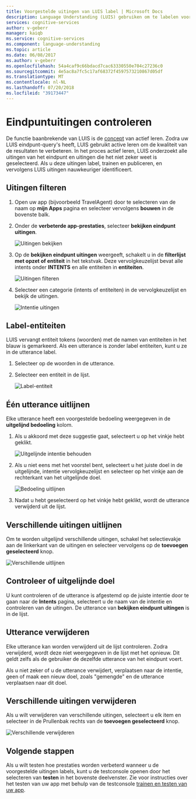 ```yaml
---
title: Voorgestelde uitingen van LUIS label | Microsoft Docs
description: Language Understanding (LUIS) gebruiken om te labelen voorgestelde uitingen en helpen verhogen actieve machine learning.
services: cognitive-services
author: v-geberr
manager: kaiqb
ms.service: cognitive-services
ms.component: language-understanding
ms.topic: article
ms.date: 06/08/2017
ms.author: v-geberr
ms.openlocfilehash: 54a4caf9c66bdacd7cac63330550e704c27236c0
ms.sourcegitcommit: 4e5ac8a7fc5c17af68372f4597573210867d05df
ms.translationtype: MT
ms.contentlocale: nl-NL
ms.lasthandoff: 07/20/2018
ms.locfileid: "39173447"
---
```

# <a name="review-endpoint-utterances"></a>Eindpuntuitingen controleren

De functie baanbrekende van LUIS is de [concept](luis-concept-review-endpoint-utterances.md) van actief leren. Zodra uw LUIS eindpunt-query's heeft, LUIS gebruikt active leren om de kwaliteit van de resultaten te verbeteren. In het proces actief leren, LUIS onderzoekt alle uitingen van het eindpunt en uitingen die het niet zeker weet is geselecteerd. Als u deze uitingen label, trainen en publiceren, en vervolgens LUIS uitingen nauwkeuriger identificeert. 

## <a name="filter-utterances"></a>Uitingen filteren
1. Open uw app (bijvoorbeeld TravelAgent) door te selecteren van de naam op **mijn Apps** pagina en selecteer vervolgens **bouwen** in de bovenste balk.

2. Onder de **verbeterde app-prestaties**, selecteer **bekijken eindpunt uitingen**.

    ![Uitingen bekijken](./media/label-suggested-utterances/review.png)

3. Op de **bekijken eindpunt uitingen** weergeeft, schakelt u in de **filterlijst met opzet of entiteit** in het tekstvak. Deze vervolgkeuzelijst bevat alle intents onder **INTENTS** en alle entiteiten in **entiteiten**.

    ![Uitingen filteren](./media/label-suggested-utterances/filter.png)

4. Selecteer een categorie (intents of entiteiten) in de vervolgkeuzelijst en bekijk de uitingen.

    ![Intentie uitingen](./media/label-suggested-utterances/intent-utterances.png)

## <a name="label-entities"></a>Label-entiteiten
LUIS vervangt entiteit tokens (woorden) met de namen van entiteiten in het blauw is gemarkeerd. Als een utterance is zonder label entiteiten, kunt u ze in de utterance label. 

1. Selecteer op de woorden in de utterance. 

2. Selecteer een entiteit in de lijst.

    ![Label-entiteit](./media/label-suggested-utterances/label-entity.png)

## <a name="align-single-utterance"></a>Één utterance uitlijnen

Elke utterance heeft een voorgestelde bedoeling weergegeven in de **uitgelijnd bedoeling** kolom. 

1. Als u akkoord met deze suggestie gaat, selecteert u op het vinkje hebt geklikt.

    ![Uitgelijnde intentie behouden](./media/label-suggested-utterances/align-intent-check.png)

2. Als u niet eens met het voorstel bent, selecteert u het juiste doel in de uitgelijnde, intentie vervolgkeuzelijst en selecteer op het vinkje aan de rechterkant van het uitgelijnde doel. 

    ![Bedoeling uitlijnen](./media/label-suggested-utterances/align-intent.png)

3. Nadat u hebt geselecteerd op het vinkje hebt geklikt, wordt de utterance verwijderd uit de lijst. 

## <a name="align-several-utterances"></a>Verschillende uitingen uitlijnen

Om te worden uitgelijnd verschillende uitingen, schakel het selectievakje aan de linkerkant van de uitingen en selecteer vervolgens op de **toevoegen geselecteerd** knop. 

![Verschillende uitlijnen](./media/label-suggested-utterances/add-selected.png)

## <a name="verify-aligned-intent"></a>Controleer of uitgelijnde doel
U kunt controleren of de utterance is afgestemd op de juiste intentie door te gaan naar de **Intents** pagina, selecteert u de naam van de intentie en controleren van de uitingen. De utterance van **bekijken eindpunt uitingen** is in de lijst.

## <a name="delete-utterance"></a>Utterance verwijderen
Elke utterance kan worden verwijderd uit de lijst controleren. Zodra verwijderd, wordt deze niet weergegeven in de lijst met het opnieuw. Dit geldt zelfs als de gebruiker de dezelfde utterance van het eindpunt voert. 

Als u niet zeker of u de utterance verwijdert, verplaatsen naar de intentie, geen of maak een nieuw doel, zoals "gemengde" en de utterance verplaatsen naar dit doel. 

## <a name="delete-several-utterances"></a>Verschillende uitingen verwijderen
Als u wilt verwijderen van verschillende uitingen, selecteert u elk item en selecteer in de Prullenbak rechts van de **toevoegen geselecteerd** knop.

![Verschillende verwijderen](./media/label-suggested-utterances/delete-several.png)

## <a name="next-steps"></a>Volgende stappen

Als u wilt testen hoe prestaties worden verbeterd wanneer u de voorgestelde uitingen labels, kunt u de testconsole openen door het selecteren van **testen** in het bovenste deelvenster. Zie voor instructies over het testen van uw app met behulp van de testconsole [trainen en testen van uw app](luis-interactive-test.md).
